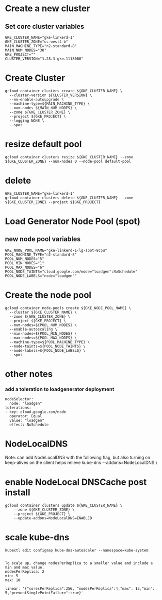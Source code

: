 # Create a new cluster

## Set core cluster variables
```
GKE_CLUSTER_NAME="gke-linkerd-1"
GKE_CLUSTER_ZONE="us-west4-b"
MAIN_MACHINE_TYPE="n2-standard-8"
MAIN_NUM_NODES="30"
GKE_PROJECT=""
CLUSTER_VERSION="1.28.3-gke.1118000"
```

# Create Cluster
```
gcloud container clusters create ${GKE_CLUSTER_NAME} \
  --cluster-version ${CLUSTER_VERSION} \
  --no-enable-autoupgrade \
  --machine-type=${MAIN_MACHINE_TYPE} \
  --num-nodes ${MAIN_NUM_NODES} \
  --zone ${GKE_CLUSTER_ZONE} \
  --project ${GKE_PROJECT} \
  --logging NONE \
  --spot
```

# resize default pool
```
gcloud container clusters resize ${GKE_CLUSTER_NAME} --zone ${GKE_CLUSTER_ZONE} --num-nodes 0 --node-pool default-pool
```

# delete
```
GKE_CLUSTER_NAME="gke-linkerd-1"
gcloud container clusters delete ${GKE_CLUSTER_NAME} --zone ${GKE_CLUSTER_ZONE} --project ${GKE_PROJECT}
```

# Load Generator Node Pool (spot)

## new node pool variables
```
GKE_NODE_POOL_NAME="gke-linkerd-1-lg-spot-8cpu"
POOL_MACHINE_TYPE="n2-standard-8"
POOL_NUM_NODES="5"
POOL_MIN_NODES="1"
POOL_MAX_NODES="6"
POOL_NODE_TAINTS="cloud.google.com/node="loadgen":NoSchedule"
POOL_NODE_LABELS="node="loadgen""
```

# Create the node pool
```
gcloud container node-pools create ${GKE_NODE_POOL_NAME} \
  --cluster ${GKE_CLUSTER_NAME} \
  --zone ${GKE_CLUSTER_ZONE} \
  --project ${GKE_PROJECT} \
  --num-nodes=${POOL_NUM_NODES} \
  --enable-autoscaling \
  --min-nodes=${POOL_MIN_NODES} \
  --max-nodes=${POOL_MAX_NODES} \
  --machine-type=${POOL_MACHINE_TYPE} \
  --node-taints=${POOL_NODE_TAINTS} \
  --node-labels=${POOL_NODE_LABELS} \
  --spot
```

# other notes

### add a toleration to loadgenerator deployment
```
nodeSelector:
  node: "loadgen"
tolerations:
- key: cloud.google.com/node
  operator: Equal
  value: "loadgen"
  effect: NoSchedule  
```

# NodeLocalDNS
Note: can add NodeLocalDNS with the following flag, but also turning on keep-alives on the client helps relieve kube-dns
  --addons=NodeLocalDNS \  

# enable NodeLocal DNSCache post install
```
gcloud container clusters update ${GKE_CLUSTER_NAME} \
    --zone ${GKE_CLUSTER_ZONE} \
    --project ${GKE_PROJECT} \
    --update-addons=NodeLocalDNS=ENABLED
```

# scale kube-dns
```
kubectl edit configmap kube-dns-autoscaler --namespace=kube-system


To scale up, change nodesPerReplica to a smaller value and include a min and max value.
nodesPerReplica: 2
min: 5
max: 10

linear: '{"coresPerReplica":256, "nodesPerReplica":4,"max": 15,"min": 5,"preventSinglePointFailure":true}'
```